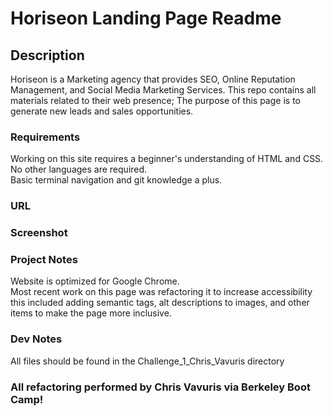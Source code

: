 # Horiseon Landing Page Readme

## Description

Horiseon is a Marketing agency that provides SEO, Online Reputation Management, and Social Media Marketing Services. This repo contains all materials related to their web presence; The purpose of this page is to generate new leads and sales opportunities. 

### Requirements

Working on this site requires a beginner's understanding of HTML and CSS.  No other languages are required.  
Basic terminal navigation and git knowledge a plus.

### URL

### Screenshot

### Project Notes
Website is optimized for Google Chrome.  
Most recent work on this page was refactoring it to increase accessibility this included adding semantic tags, alt descriptions to images, and other items to make the page more inclusive. 

### Dev Notes
All files should be found in the Challenge_1_Chris_Vavuris directory

### All refactoring performed by Chris Vavuris via Berkeley Boot Camp!

